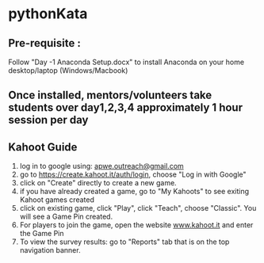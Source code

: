 # pythonKata


## Pre-requisite :
Follow "Day -1 Anaconda Setup.docx" to install Anaconda on your home desktop/laptop (Windows/Macbook)

## Once installed, mentors/volunteers take students over day1,2,3,4 approximately 1 hour session per day 


## Kahoot Guide
1. log in to google using: apwe.outreach@gmail.com
1. go to https://create.kahoot.it/auth/login, choose "Log in with Google"
1. click on "Create" directly to create a new game.
1. if you have already created a game, go to "My Kahoots" to see exiting Kahoot games created
1. click on existing game, click "Play", click "Teach", choose "Classic". You will see a Game Pin created.
1. For players to join the game, open the website www.kahoot.it and enter the Game Pin
1. To view the survey results: go to "Reports" tab that is on the top navigation banner.
